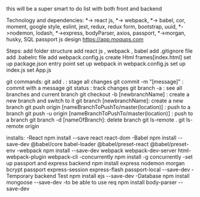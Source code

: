 this will be a super smart to do list with both front and backend

Technology and dependencies:
*-> react js,
*-> webpack,
*-> babel,
cor,
moment,
google style,
eslint,
jest,
redux,
redux form,
bootstrap,
uuid,
*->nodemon,
lodash,
*->express,
bodyParser,
axios,
passport,
*->morgan,
husky,
SQL
passport js
design https://app.moqups.com


Steps:
add folder structure
add react js , webpack , babel
add .gitignore file
add .babelrc file
add webpack.config.js
create Html frames[index.html]
set up package.json entry point
set up webpack in webpack.config.js 
set up index.js
set App.js




git commands:
git add . : stage all changes
git commit -m "[message]" : commit with a message
git status : track changes
git branch -a : see all branches and current branch
git checkout -b [newbranchName] : create a new branch and switch to it
git branch [newbranchName]: create a new branch
git push origin  [nameBranchToPushTo/master(location)] : push to a branch
git push -u origin  [nameBranchToPushTo/master(location)] : push to a branch
git branch -d [nameOfBranch]: delete branch
git ls-remote .
git ls-remote origin

installs:
-React
npm install --save react react-dom
-Babel
npm install --save-dev @babel/core babel-loader @babel/preset-react @babel/preset-env
-webpack
npm install --save-dev webpack webpack-dev-server html-webpack-plugin webpack-cli
-concurrently
npm install -g concurrently
-set up passport and express backend
npm install express nodemon morgan bcrypt passport express-session express-flash passport-local --save-dev
-Temporary backend Test
npm install ejs --save-dev
-Database
npm install mongoose --save-dev
-to be able to use req 
npm install body-parser --save-dev


